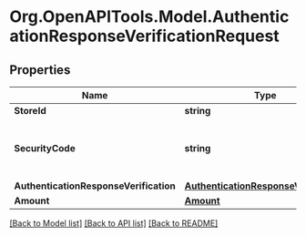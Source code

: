 # Org.OpenAPITools.Model.AuthenticationResponseVerificationRequest
## Properties

Name | Type | Description | Notes
------------ | ------------- | ------------- | -------------
**StoreId** | **string** |  | [optional] 
**SecurityCode** | **string** | Card Security Code if required by merchant. | [optional] 
**AuthenticationResponseVerification** | [**AuthenticationResponseVerification**](AuthenticationResponseVerification.md) |  | [optional] 
**Amount** | [**Amount**](Amount.md) |  | [optional] 

[[Back to Model list]](../README.md#documentation-for-models) [[Back to API list]](../README.md#documentation-for-api-endpoints) [[Back to README]](../README.md)

